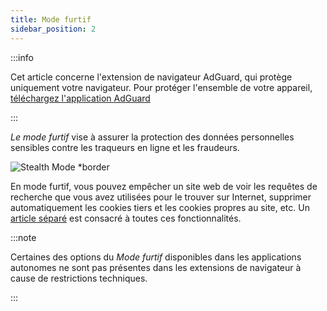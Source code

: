 ```yaml
---
title: Mode furtif
sidebar_position: 2
---
```


:::info

Cet article concerne l'extension de navigateur AdGuard, qui protège uniquement votre navigateur. Pour protéger l'ensemble de votre appareil, [téléchargez l'application AdGuard](https://agrd.io/download-kb-adblock)

:::

_Le mode furtif_ vise à assurer la protection des données personnelles sensibles contre les traqueurs en ligne et les fraudeurs.

![Stealth Mode \*border](https://cdn.adtidy.org/content/Kb/ad_blocker/browser_extension/ad_blocker_browser_extension_stealth_mode.png)

En mode furtif, vous pouvez empêcher un site web de voir les requêtes de recherche que vous avez utilisées pour le trouver sur Internet, supprimer automatiquement les cookies tiers et les cookies propres au site, etc. Un [article séparé](/general/stealth-mode) est consacré à toutes ces fonctionnalités.

:::note

Certaines des options du _Mode furtif_ disponibles dans les applications autonomes ne sont pas présentes dans les extensions de navigateur à cause de restrictions techniques.

:::
